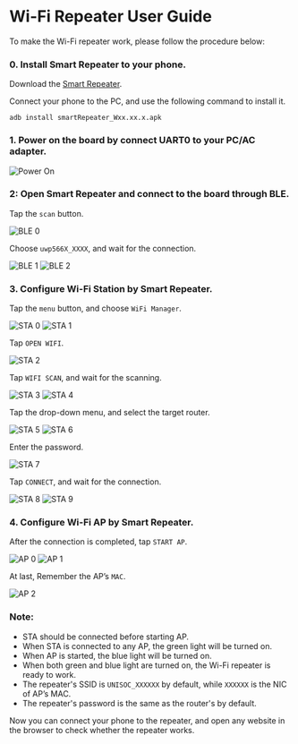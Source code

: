 # Wi-Fi Repeater User Guide

To make the Wi-Fi repeater work, please follow the procedure below:

### **0. Install Smart Repeater to your phone.**
Download the [Smart Repeater](https://github.com/unisoc/Android-SmartRepeater/releases/download/W18.46.2/SmartRepeater_W18.46.2.apk).

Connect your phone to the PC, and use the following command to install it.

```shell
adb install smartRepeater_Wxx.xx.x.apk
```

### **1. Power on the board by connect UART0 to your PC/AC adapter.**
![Power On](/extras/images/power_on.png)

### **2: Open Smart Repeater and connect to the board through BLE.**
Tap the ```scan``` button.

![BLE 0](/extras/images/smartrepeater_ble_0.png)

Choose ```uwp566X_XXXX```, and wait for the connection.

![BLE 1](/extras/images/smartrepeater_ble_1.png)
![BLE 2](/extras/images/smartrepeater_ble_2.png)

### **3. Configure Wi-Fi Station by Smart Repeater.**
Tap the ```menu``` button, and choose ```WiFi Manager```.

![STA 0](/extras/images/smartrepeater_sta_0.png)
![STA 1](/extras/images/smartrepeater_sta_1.png)

Tap ```OPEN WIFI```.

![STA 2](/extras/images/smartrepeater_sta_2.png)

Tap ```WIFI SCAN```, and wait for the scanning.

![STA 3](/extras/images/smartrepeater_sta_3.png)
![STA 4](/extras/images/smartrepeater_sta_4.png)

Tap the drop-down menu, and select the target router.

![STA 5](/extras/images/smartrepeater_sta_5.png)
![STA 6](/extras/images/smartrepeater_sta_6.png)

Enter the password.

![STA 7](/extras/images/smartrepeater_sta_7.png)

Tap ```CONNECT```, and wait for the connection.

![STA 8](/extras/images/smartrepeater_sta_8.png)
![STA 9](/extras/images/smartrepeater_sta_9.png)

### **4. Configure Wi-Fi AP by Smart Repeater.**

After the connection is completed, tap ```START AP```.

![AP 0](/extras/images/smartrepeater_ap_0.png)
![AP 1](/extras/images/smartrepeater_ap_1.png)

At last, Remember the AP’s ```MAC```.

![AP 2](/extras/images/smartrepeater_ap_2.png)

### **Note:**

- STA should be connected before starting AP. 
- When STA is connected to any AP, the green light will be turned on.
- When AP is started, the blue light will be turned on.
- When both green and blue light are turned on, the Wi-Fi repeater is ready to work.
- The repeater's SSID is ```UNISOC_XXXXXX``` by default, while ```XXXXXX``` is the NIC of AP’s MAC.
- The repeater's password is the same as the router's by default.

Now you can connect your phone to the repeater, and open any website in the browser to check whether the repeater works.

